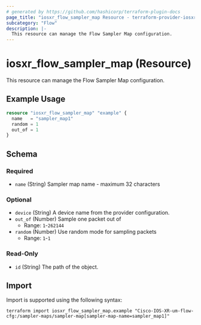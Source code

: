 ```yaml
---
# generated by https://github.com/hashicorp/terraform-plugin-docs
page_title: "iosxr_flow_sampler_map Resource - terraform-provider-iosxr"
subcategory: "Flow"
description: |-
  This resource can manage the Flow Sampler Map configuration.
---
```


# iosxr_flow_sampler_map (Resource)

This resource can manage the Flow Sampler Map configuration.

## Example Usage

```terraform
resource "iosxr_flow_sampler_map" "example" {
  name   = "sampler_map1"
  random = 1
  out_of = 1
}
```

<!-- schema generated by tfplugindocs -->
## Schema

### Required

- `name` (String) Sampler map name - maximum 32 characters

### Optional

- `device` (String) A device name from the provider configuration.
- `out_of` (Number) Sample one packet out of
  - Range: `1`-`262144`
- `random` (Number) Use random mode for sampling packets
  - Range: `1`-`1`

### Read-Only

- `id` (String) The path of the object.

## Import

Import is supported using the following syntax:

```shell
terraform import iosxr_flow_sampler_map.example "Cisco-IOS-XR-um-flow-cfg:/sampler-maps/sampler-map[sampler-map-name=sampler_map1]"
```
